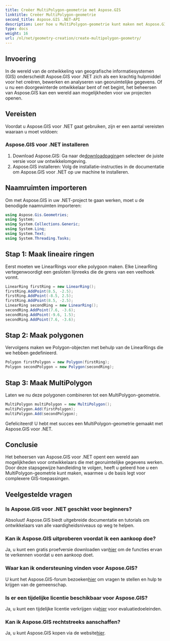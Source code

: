 ```yaml
---
title: Creëer MultiPolygon-geometrie met Aspose.GIS
linktitle: Creëer MultiPolygon-geometrie
second_title: Aspose.GIS .NET-API
description: Leer hoe u MultiPolygon-geometrie kunt maken met Aspose.GIS voor .NET. Stap-voor-stap handleiding voor beginners. Gratis proefversie beschikbaar.
type: docs
weight: 16
url: /nl/net/geometry-creation/create-multipolygon-geometry/
---
```

## Invoering
In de wereld van de ontwikkeling van geografische informatiesystemen (GIS) onderscheidt Aspose.GIS voor .NET zich als een krachtig hulpmiddel voor het creëren, bewerken en analyseren van georuimtelijke gegevens. Of u nu een doorgewinterde ontwikkelaar bent of net begint, het beheersen van Aspose.GIS kan een wereld aan mogelijkheden voor uw projecten openen.
## Vereisten
Voordat u Aspose.GIS voor .NET gaat gebruiken, zijn er een aantal vereisten waaraan u moet voldoen:
### Aspose.GIS voor .NET installeren
1.  Download Aspose.GIS: Ga naar de[downloadpagina](https://releases.aspose.com/gis/net/)en selecteer de juiste versie voor uw ontwikkelomgeving.
2. Aspose.GIS installeren: Volg de installatie-instructies in de documentatie om Aspose.GIS voor .NET op uw machine te installeren.

## Naamruimten importeren
Om met Aspose.GIS in uw .NET-project te gaan werken, moet u de benodigde naamruimten importeren:
```csharp
using Aspose.Gis.Geometries;
using System;
using System.Collections.Generic;
using System.Linq;
using System.Text;
using System.Threading.Tasks;
```

## Stap 1: Maak lineaire ringen
Eerst moeten we LinearRings voor elke polygoon maken. Elke LinearRing vertegenwoordigt een gesloten lijnreeks die de grens van een veelhoek vormt.
```csharp
LinearRing firstRing = new LinearRing();
firstRing.AddPoint(8.5, -2.5);
firstRing.AddPoint(-8.5, 2.5);
firstRing.AddPoint(8.5, -2.5);
LinearRing secondRing = new LinearRing();
secondRing.AddPoint(7.6, -3.6);
secondRing.AddPoint(-9.6, 1.5);
secondRing.AddPoint(7.6, -3.6);
```
## Stap 2: Maak polygonen
Vervolgens maken we Polygon-objecten met behulp van de LinearRings die we hebben gedefinieerd.
```csharp
Polygon firstPolygon = new Polygon(firstRing);
Polygon secondPolygon = new Polygon(secondRing);
```
## Stap 3: Maak MultiPolygon
Laten we nu deze polygonen combineren tot een MultiPolygon-geometrie.
```csharp
MultiPolygon multiPolygon = new MultiPolygon();
multiPolygon.Add(firstPolygon);
multiPolygon.Add(secondPolygon);
```
Gefeliciteerd! U hebt met succes een MultiPolygon-geometrie gemaakt met Aspose.GIS voor .NET.

## Conclusie
Het beheersen van Aspose.GIS voor .NET opent een wereld aan mogelijkheden voor ontwikkelaars die met georuimtelijke gegevens werken. Door deze stapsgewijze handleiding te volgen, heeft u geleerd hoe u een MultiPolygon-geometrie kunt maken, waarmee u de basis legt voor complexere GIS-toepassingen.
## Veelgestelde vragen
### Is Aspose.GIS voor .NET geschikt voor beginners?
Absoluut! Aspose.GIS biedt uitgebreide documentatie en tutorials om ontwikkelaars van alle vaardigheidsniveaus op weg te helpen.
### Kan ik Aspose.GIS uitproberen voordat ik een aankoop doe?
 Ja, u kunt een gratis proefversie downloaden van[hier](https://releases.aspose.com/) om de functies ervan te verkennen voordat u een aankoop doet.
### Waar kan ik ondersteuning vinden voor Aspose.GIS?
 U kunt het Aspose.GIS-forum bezoeken[hier](https://forum.aspose.com/c/gis/33) om vragen te stellen en hulp te krijgen van de gemeenschap.
### Is er een tijdelijke licentie beschikbaar voor Aspose.GIS?
 Ja, u kunt een tijdelijke licentie verkrijgen via[hier](https://purchase.aspose.com/temporary-license/) voor evaluatiedoeleinden.
### Kan ik Aspose.GIS rechtstreeks aanschaffen?
 Ja, u kunt Aspose.GIS kopen via de website[hier](https://purchase.aspose.com/buy).